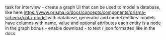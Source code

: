 task for interview - 
create a graph UI that can be used to model a database,
like here https://www.prisma.io/docs/concepts/components/prisma-schema/data-model
with database, generator and model entities.
models have columns with name, value and optional attributes
each entity is a node in the graph
bonus - enable download - to text / json formatted like in the docs